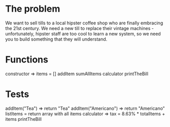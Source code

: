 # The problem

We want to sell tills to a local hipster coffee shop who are finally embracing the 21st century. 
We need a new till to replace their vintage machines - 
unfortunately, hipster staff are too cool to learn a new system, 
so we need you to build something that they will understand.

# Functions

constructor => items = []
addItem
sumAllItems
calculator
printTheBill

# Tests

addItem("Tea") => return "Tea"
addItem("Americano") => return "Americano"
listItems = return array with all items
calculator => tax = 8.63% * totalItems + items
printTheBill
